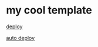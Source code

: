 # my cool template

[deploy](https://app.buildbuddy.dev/repo/?name=my-cool-repo&template=https%3A%2F%2Fgithub.com%2Fsiggisim%2Fmydullrepo)

[auto deploy](https://app.buildbuddy.dev/repo/)
